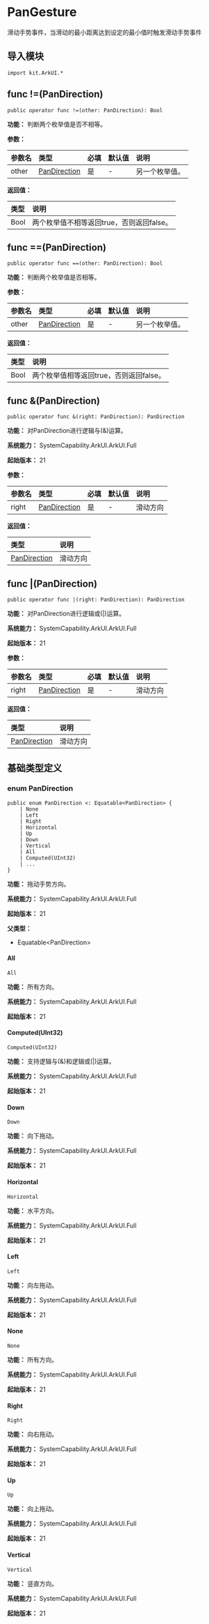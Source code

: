 # PanGesture

滑动手势事件，当滑动的最小距离达到设定的最小值时触发滑动手势事件

## 导入模块

```cangjie
import kit.ArkUI.*
```

## func !=(PanDirection)

```cangjie
public operator func !=(other: PanDirection): Bool
```

**功能：** 判断两个枚举值是否不相等。

**参数：**

|参数名|类型|必填|默认值|说明|
|:---|:---|:---|:---|:---|
|other|[PanDirection](#enum-pandirection)|是|-|另一个枚举值。|

**返回值：**

|类型|说明|
|:----|:----|
|Bool|两个枚举值不相等返回true，否则返回false。|

## func ==(PanDirection)

```cangjie
public operator func ==(other: PanDirection): Bool
```

**功能：** 判断两个枚举值是否相等。

**参数：**

|参数名|类型|必填|默认值|说明|
|:---|:---|:---|:---|:---|
|other|[PanDirection](#enum-pandirection)|是|-|另一个枚举值。|

**返回值：**

|类型|说明|
|:----|:----|
|Bool|两个枚举值相等返回true，否则返回false。|

## func &(PanDirection)

```cangjie
public operator func &(right: PanDirection): PanDirection
```

**功能：** 对PanDirection进行逻辑与(&)运算。

**系统能力：** SystemCapability.ArkUI.ArkUI.Full

**起始版本：** 21

**参数：**

|参数名|类型|必填|默认值|说明|
|:---|:---|:---|:---|:---|
|right|[PanDirection](#enum-pandirection)|是|-|滑动方向|

**返回值：**

|类型|说明|
|:----|:----|
|[PanDirection](#enum-pandirection)|滑动方向|

## func |(PanDirection)

```cangjie
public operator func |(right: PanDirection): PanDirection
```

**功能：** 对PanDirection进行逻辑或(|)运算。

**系统能力：** SystemCapability.ArkUI.ArkUI.Full

**起始版本：** 21

**参数：**

|参数名|类型|必填|默认值|说明|
|:---|:---|:---|:---|:---|
|right|[PanDirection](#enum-pandirection)|是|-|滑动方向|

**返回值：**

|类型|说明|
|:----|:----|
|[PanDirection](#enum-pandirection)|滑动方向|

## 基础类型定义

### enum PanDirection

```cangjie
public enum PanDirection <: Equatable<PanDirection> {
    | None
    | Left
    | Right
    | Horizontal
    | Up
    | Down
    | Vertical
    | All
    | Computed(UInt32)
    | ...
}
```

**功能：** 拖动手势方向。

**系统能力：** SystemCapability.ArkUI.ArkUI.Full

**起始版本：** 21

**父类型：**

- Equatable\<PanDirection>

#### All

```cangjie
All
```

**功能：** 所有方向。

**系统能力：** SystemCapability.ArkUI.ArkUI.Full

**起始版本：** 21

#### Computed(UInt32)

```cangjie
Computed(UInt32)
```

**功能：** 支持逻辑与(&)和逻辑或(|)运算。

**系统能力：** SystemCapability.ArkUI.ArkUI.Full

**起始版本：** 21

#### Down

```cangjie
Down
```

**功能：** 向下拖动。

**系统能力：** SystemCapability.ArkUI.ArkUI.Full

**起始版本：** 21

#### Horizontal

```cangjie
Horizontal
```

**功能：** 水平方向。

**系统能力：** SystemCapability.ArkUI.ArkUI.Full

**起始版本：** 21

#### Left

```cangjie
Left
```

**功能：** 向左拖动。

**系统能力：** SystemCapability.ArkUI.ArkUI.Full

**起始版本：** 21

#### None

```cangjie
None
```

**功能：** 所有方向。

**系统能力：** SystemCapability.ArkUI.ArkUI.Full

**起始版本：** 21

#### Right

```cangjie
Right
```

**功能：** 向右拖动。

**系统能力：** SystemCapability.ArkUI.ArkUI.Full

**起始版本：** 21

#### Up

```cangjie
Up
```

**功能：** 向上拖动。

**系统能力：** SystemCapability.ArkUI.ArkUI.Full

**起始版本：** 21

#### Vertical

```cangjie
Vertical
```

**功能：** 竖直方向。

**系统能力：** SystemCapability.ArkUI.ArkUI.Full

**起始版本：** 21